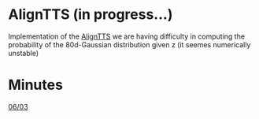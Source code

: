 # AlignTTS (in progress...)
Implementation of the [AlignTTS](https://arxiv.org/abs/2003.01950)
we are having difficulty in computing the probability of the 80d-Gaussian distribution given z (it seemes numerically unstable)

# Minutes
[06/03](https://docs.google.com/presentation/d/16dwDcp_hcn4mpmBYnBHqx6ibeAM-tNJ494buLPHPnu8/edit?usp=sharing)
